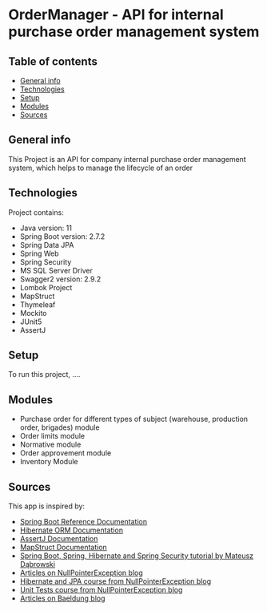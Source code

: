 # OrderManager - API for internal purchase order management system

## Table of contents
* [General info](#general-info)
* [Technologies](#technologies)
* [Setup](#setup)
* [Modules](#modules)
* [Sources](#sources)

## General info
This Project is an API for company internal purchase order management system, which helps to manage the lifecycle of an order 

## Technologies
Project contains:
* Java version: 11
* Spring Boot version: 2.7.2
* Spring Data JPA
* Spring Web
* Spring Security
* MS SQL Server Driver
* Swagger2 version: 2.9.2
* Lombok Project
* MapStruct
* Thymeleaf
* Mockito
* JUnit5
* AssertJ

## Setup
To run this project, ....

## Modules
* Purchase order for different types of subject (warehouse, production order, brigades) module
* Order limits module
* Normative module
* Order approvement module
* Inventory Module

## Sources
This app is inspired by:
* [Spring Boot Reference Documentation](https://docs.spring.io/spring-boot/docs/current/reference/htmlsingle/)
* [Hibernate ORM Documentation](https://hibernate.org/orm/documentation/6.1/)
* [AssertJ Documentation](https://assertj.github.io/doc/)
* [MapStruct Documentation](https://mapstruct.org/documentation/dev/reference/html/)
* [Spring Boot, Spring, Hibernate and Spring Security tutorial by Mateusz Dąbrowski](https://www.youtube.com/playlist?list=PLLIGVl2WVN6ugud2cc3OShwWoTt65jzSL)
* [Articles on NullPointerException blog](https://nullpointerexception.pl/)
* [Hibernate and JPA course from NullPointerException blog](https://kursy.nullpointerexception.pl/kurs-hibernate-i-jpa/)
* [Unit Tests course from NullPointerException blog](https://kursy.nullpointerexception.pl/mini-kurs-testy-jednostkowe/)
* [Articles on Baeldung blog](https://www.baeldung.com/)